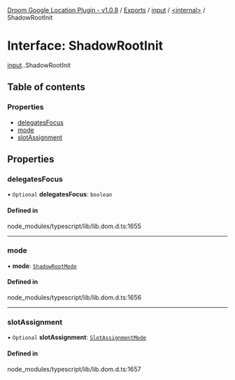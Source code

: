 [Droom Google Location Plugin - v1.0.8](../README.md) / [Exports](../modules.md) / [input](../modules/input.md) / [<internal\>](../modules/input._internal_.md) / ShadowRootInit

# Interface: ShadowRootInit

[input](../modules/input.md).[<internal>](../modules/input._internal_.md).ShadowRootInit

## Table of contents

### Properties

- [delegatesFocus](input._internal_.ShadowRootInit.md#delegatesfocus)
- [mode](input._internal_.ShadowRootInit.md#mode)
- [slotAssignment](input._internal_.ShadowRootInit.md#slotassignment)

## Properties

### delegatesFocus

• `Optional` **delegatesFocus**: `boolean`

#### Defined in

node_modules/typescript/lib/lib.dom.d.ts:1655

___

### mode

• **mode**: [`ShadowRootMode`](../modules/input._internal_.md#shadowrootmode)

#### Defined in

node_modules/typescript/lib/lib.dom.d.ts:1656

___

### slotAssignment

• `Optional` **slotAssignment**: [`SlotAssignmentMode`](../modules/input._internal_.md#slotassignmentmode)

#### Defined in

node_modules/typescript/lib/lib.dom.d.ts:1657
